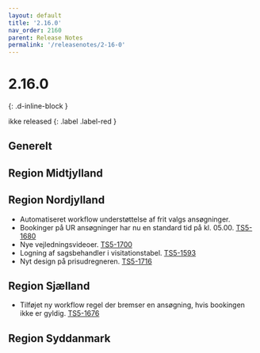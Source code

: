 ```yaml
---
layout: default
title: '2.16.0'
nav_order: 2160
parent: Release Notes
permalink: '/releasenotes/2-16-0'
---
```


# 2.16.0
{: .d-inline-block }

ikke released 
{: .label .label-red }

## Generelt


## Region Midtjylland

## Region Nordjylland
- Automatiseret workflow understøttelse af frit valgs ansøgninger.
- Bookinger på UR ansøgninger har nu en standard tid på kl. 05.00. [TS5-1680](https://sd.trifork.com/browse/TS5-1680)
- Nye vejledningsvideoer. [TS5-1700](https://sd.trifork.com/browse/TS5-1700)
- Logning af sagsbehandler i visitationstabel. [TS5-1593](https://sd.trifork.com/browse/TS5-1593)
- Nyt design på prisudregneren. [TS5-1716](https://sd.trifork.com/browse/TS5-1716) 

## Region Sjælland
- Tilføjet ny workflow regel der bremser en ansøgning, hvis bookingen ikke er gyldig. [TS5-1676](https://sd.trifork.com/browse/TS5-1676)

## Region Syddanmark
